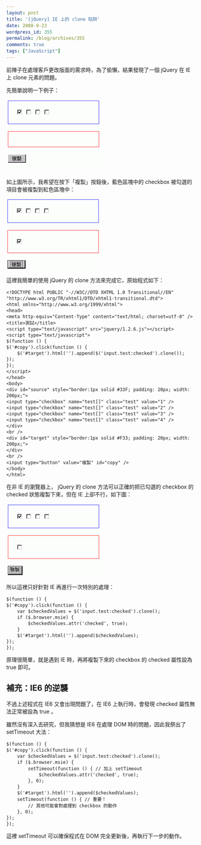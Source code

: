```yaml
---
layout: post
title: '[jQuery] IE 上的 clone 陷阱'
date: 2008-9-23
wordpress_id: 355
permalink: /blog/archives/355
comments: true
tags: ["JavaScript"]
---
```


前陣子在處理客戶更改版面的需求時，為了偷懶，結果發現了一個 jQuery 在 IE 上 clone 元素的問題。

<!--more-->

先簡單說明一下例子：

![FF未複製前](/resources/ie_clone/1.gif)

如上圖所示，我希望在按下「複製」按鈕後，藍色區塊中的 checkbox 被勾選的項目會被複製到紅色區塊中：

![FF複製後](/resources/ie_clone/2.gif)

這裡我簡單的使用 jQuery 的 clone 方法來完成它，原始程式如下：

```
<!DOCTYPE html PUBLIC "-//W3C//DTD XHTML 1.0 Transitional//EN" "http://www.w3.org/TR/xhtml1/DTD/xhtml1-transitional.dtd">
<html xmlns="http://www.w3.org/1999/xhtml">
<head>
<meta http-equiv="Content-Type" content="text/html; charset=utf-8" />
<title>測試</title>
<script type="text/javascript" src="jquery/1.2.6.js"></script>
<script type="text/javascript">
$(function () {
$('#copy').click(function () {
    $('#target').html('').append($('input.test:checked').clone());
});
});
</script>
</head>
<body>
<div id="source" style="border:1px solid #33F; padding: 20px; width: 200px;">
<input type="checkbox" name="test[]" class="test" value="1" />
<input type="checkbox" name="test[]" class="test" value="2" />
<input type="checkbox" name="test[]" class="test" value="3" />
<input type="checkbox" name="test[]" class="test" value="4" />
</div>
<br />
<div id="target" style="border:1px solid #F33; padding: 20px; width: 200px;">
</div>
<br />
<input type="button" value="複製" id="copy" />
</body>
</html>

```

在非 IE 的瀏覽器上， jQuery 的 clone 方法可以正確的把已勾選的 checkbox 的 checked 狀態複製下來，但在 IE 上卻不行，如下圖： 

![IE複製後](/resources/ie_clone/3.gif)

所以這裡只好針對 IE 再進行一次特別的處理：

```
$(function () {
$('#copy').click(function () {
    var $checkedValues = $('input.test:checked').clone();
    if ($.browser.msie) {
        $checkedValues.attr('checked', true);
    }
    $('#target').html('').append($checkedValues);
});
});

```

原理很簡單，就是遇到 IE 時，再將複製下來的 checkbox 的 checked 屬性設為 true 即可。

## 補充：IE6 的逆襲

不過上述程式在 IE6 又會出現問題了，在 IE6 上執行時，會發現 checked 屬性無法正常被設為 true 。

雖然沒有深入去研究，但我猜想是 IE6 在處理 DOM 時的問題，因此我祭出了 setTimeout 大法：

```
$(function () {
$('#copy').click(function () {
    var $checkedValues = $('input.test:checked').clone();
    if ($.browser.msie) {
        setTimeout(function () { // 加上 setTimeout
            $checkedValues.attr('checked', true);
        }, 0);
    }
    $('#target').html('').append($checkedValues);
    setTimeout(function () { // 重要！
        // 其他可能會對處理到 checkbox 的動作
    }, 0);
});
});

```

這裡 setTimeout 可以確保程式在 DOM 完全更新後，再執行下一步的動作。 

